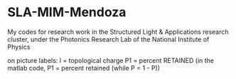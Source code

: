 # SLA-MIM-Mendoza
My codes for research work in the Structured Light &amp; Applications research cluster, under the Photonics Research Lab of the National Institute of Physics

on picture labels:
l = topological charge
P1 = percent RETAINED
(in the matlab code, P1 = percent retained (while P = 1 - P))